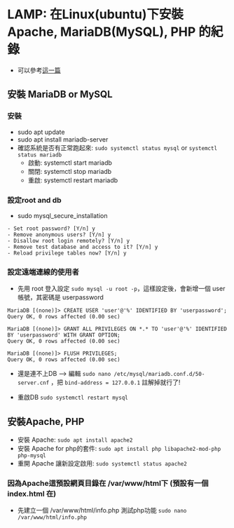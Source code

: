 # LAMP: 在Linux(ubuntu)下安裝Apache, MariaDB(MySQL), PHP 的紀錄

- 可以參考[這一篇](https://medium.com/@rommelhong/ubuntu-18-04-lts-apache-mysql-php-lamp-%E5%AE%89%E8%A3%9D%E8%A8%AD%E5%AE%9A-c46e6f54f254)

## 安裝 MariaDB or MySQL

### 安裝
- sudo apt update
- sudo apt install mariadb-server
- 確認系統是否有正常跑起來: `sudo systemctl status mysql` or `systemctl status mariadb`
  - 啟動: systemctl start mariadb
  - 關閉: systemctl stop mariadb
  - 重啟: systemctl restart mariadb

### 設定root and db

- sudo mysql_secure_installation

```
- Set root password? [Y/n] y
- Remove anonymous users? [Y/n] y
- Disallow root login remotely? [Y/n] y
- Remove test database and access to it? [Y/n] y
- Reload privilege tables now? [Y/n] y
```

### 設定遠端連線的使用者

- 先用 root 登入設定 `sudo mysql -u root -p`，這樣設定後，會新增一個 user 帳號，其密碼是 userpassword

```
MariaDB [(none)]> CREATE USER 'user'@'%' IDENTIFIED BY 'userpassword';                          
Query OK, 0 rows affected (0.00 sec)
                                                                                                                   
MariaDB [(none)]> GRANT ALL PRIVILEGES ON *.* TO 'user'@'%' IDENTIFIED BY 'userpassword' WITH GRANT OPTION; 
Query OK, 0 rows affected (0.00 sec)
                                                                                                                   
MariaDB [(none)]> FLUSH PRIVILEGES;                                                                                
Query OK, 0 rows affected (0.00 sec)
```

- 還是連不上DB --> 編輯 `sudo nano /etc/mysql/mariadb.conf.d/50-server.cnf` ，把 `bind-address = 127.0.0.1` 註解掉就行了!

- 重啟DB `sudo systemctl restart mysql`

## 安裝Apache, PHP

- 安裝 Apache: `sudo apt install apache2`
- 安裝 Apache for php的套件:  `sudo apt install php libapache2-mod-php php-mysql`
- 重開 Apache 讓新設定啟用: `sudo systemctl status apache2`



### 因為Apache這預設網頁目錄在 /var/www/html下 (預設有一個 index.html 在)

- 先建立一個 /var/www/html/info.php 測試php功能
`sudo nano /var/www/html/info.php`
